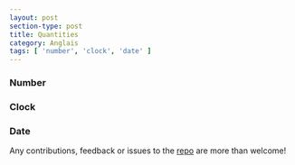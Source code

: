 ```yaml
---
layout: post
section-type: post
title: Quantities
category: Anglais
tags: [ 'number', 'clock', 'date' ]
---
```


### Number

### Clock

### Date


Any contributions, feedback or issues to the <a href="https://github.com/PanosSakkos/personal-jekyll-theme" target="\_blank">repo</a> are more than welcome!
